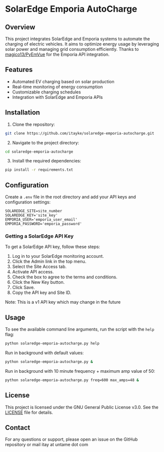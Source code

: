# SolarEdge Emporia AutoCharge

## Overview
This project integrates SolarEdge and Emporia systems to automate the charging of electric vehicles. It aims to optimize energy usage by leveraging solar power and managing grid consumption efficiently.
Thanks to [magico13/PyEmVue](https://github.com/magico13/PyEmVue) for the Emporia API integration.

## Features
- Automated EV charging based on solar production
- Real-time monitoring of energy consumption
- Customizable charging schedules
- Integration with SolarEdge and Emporia APIs 

## Installation
1. Clone the repository:
  ```sh
  git clone https://github.com/itayke/solaredge-emporia-autocharge.git
  ```
2. Navigate to the project directory:
  ```sh
  cd solaredge-emporia-autocharge
  ```
3. Install the required dependencies:
  ```sh
  pip install -r requirements.txt
  ```

## Configuration
Create a `.env` file in the root directory and add your API keys and configuration settings:
```env
SOLAREDGE_SITE=site_number
SOLAREDGE_KEY='site_key'
EMPORIA_USER='emporia_user_email'
EMPORIA_PASSWORD='emporia_password'
```

### Getting a SolarEdge API Key
To get a SolarEdge API key, follow these steps:
1. Log in to your SolarEdge monitoring account.
2. Click the Admin link in the top menu.
3. Select the Site Access tab.
4. Activate API access.
5. Check the box to agree to the terms and conditions.
6. Click the New Key button.
7. Click Save.
8. Copy the API key and Site ID.

Note: This is a v1 API key which may change in the future

## Usage
To see the available command line arguments, run the script with the `help` flag:
```sh
python solaredge-emporia-autocharge.py help
```

Run in background with default values:
```sh
python solaredge-emporia-autocharge.py &
```

Run in background with 10 minute frequency + maximum amp value of 50:
```sh
python solaredge-emporia-autocharge.py freq=600 max_amps=48 &
```

## License
This project is licensed under the GNU General Public License v3.0. See the [LICENSE](LICENSE) file for details.

## Contact
For any questions or support, please open an issue on the GitHub repository or mail itay at untame dot com
